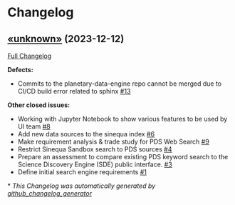 # Changelog

## [«unknown»](https://github.com/NASA-PDS/planetary-data-engine/tree/«unknown») (2023-12-12)

[Full Changelog](https://github.com/NASA-PDS/planetary-data-engine/compare/83606bcf11771b03fe7758debe5b6ea23a99b533...«unknown»)

**Defects:**

- Commits to the planetary-data-engine repo cannot be merged due to CI/CD build error related to sphinx [\#13](https://github.com/NASA-PDS/planetary-data-engine/issues/13)

**Other closed issues:**

- Working with Jupyter Notebook to show various features to be used by UI team [\#8](https://github.com/NASA-PDS/planetary-data-engine/issues/8)
- Add new data sources to the sinequa index [\#6](https://github.com/NASA-PDS/planetary-data-engine/issues/6)
- Make requirement analysis & trade study for PDS Web Search [\#9](https://github.com/NASA-PDS/planetary-data-engine/issues/9)
- Restrict Sinequa Sandbox search to PDS sources [\#4](https://github.com/NASA-PDS/planetary-data-engine/issues/4)
- Prepare an assessment to compare existing PDS keyword search to the Science Discovery Engine \(SDE\) public interface. [\#3](https://github.com/NASA-PDS/planetary-data-engine/issues/3)
- Define initial search engine requirements [\#1](https://github.com/NASA-PDS/planetary-data-engine/issues/1)



\* *This Changelog was automatically generated by [github_changelog_generator](https://github.com/github-changelog-generator/github-changelog-generator)*

